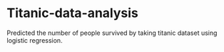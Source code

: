 # Titanic-data-analysis
Predicted the number of people survived by taking titanic dataset using logistic regression.
